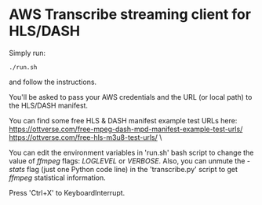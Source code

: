 # AWS Transcribe streaming client for HLS/DASH

Simply run:
```
./run.sh
```
and follow the instructions.

You'll be asked to pass your AWS credentials and the URL (or local path) to the HLS/DASH manifest.

You can find some free HLS & DASH manifest example test URLs here: \
https://ottverse.com/free-mpeg-dash-mpd-manifest-example-test-urls/ \
https://ottverse.com/free-hls-m3u8-test-urls/ \

You can edit the environment variables in 'run.sh' bash script to change the value of *ffmpeg* flags: *LOGLEVEL* or *VERBOSE*. Also, you can unmute the *-stats* flag (just one Python code line) in the 'transcribe.py' script to get *ffmpeg* statistical information.

Press 'Ctrl+X' to KeyboardInterrupt.
